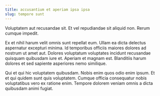 ```yaml
---
title: accusantium et aperiam ipsa ipsa
slug: tempore sunt
---
```


Voluptatem aut recusandae sit. Et vel repudiandae sit aliquid non. Rerum cumque impedit.

Ex et nihil harum velit omnis sunt repellat eum. Ullam ea dicta delectus aspernatur excepturi minima. Id temporibus officiis maiores dolores ad nostrum ut amet aut. Dolores voluptatum voluptates incidunt recusandae quisquam quibusdam iure et. Aperiam et magnam est. Blanditiis harum dolores et sed sapiente asperiores nemo similique.

Qui et qui hic voluptatem quibusdam. Nobis enim quos odio enim ipsum. Et et qui quidem sunt quis voluptatem. Cumque officia consequatur nobis voluptatibus vero ex ratione enim. Tempore dolorem veniam omnis a dicta quibusdam animi fugiat.

